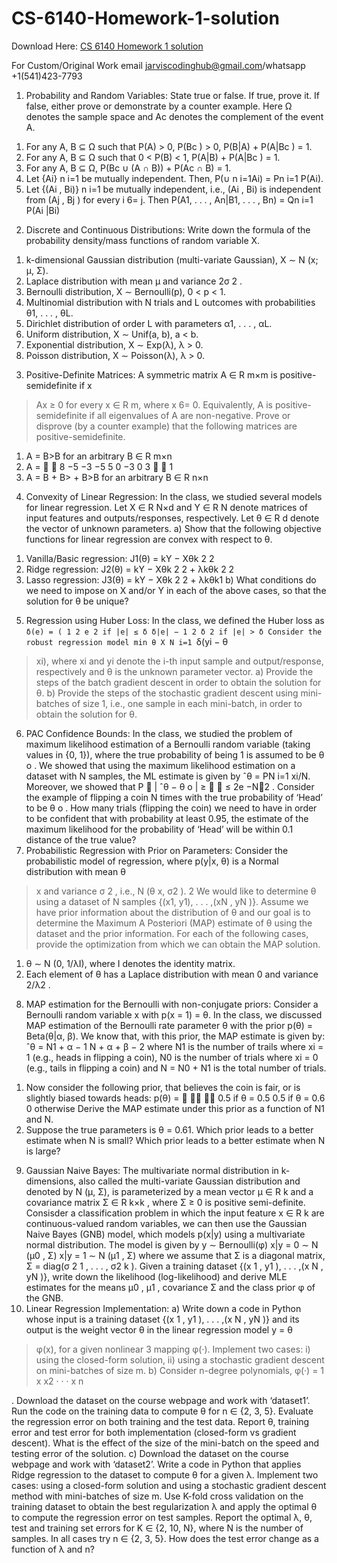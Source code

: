 # CS-6140-Homework-1-solution

Download Here: [CS 6140 Homework 1 solution](https://jarviscodinghub.com/assignment/cs-6140-homework-1-solution/)

For Custom/Original Work email jarviscodinghub@gmail.com/whatsapp +1(541)423-7793

1) Probability and Random Variables: State true or false. If true, prove it. If false, either
prove or demonstrate by a counter example. Here Ω denotes the sample space and Ac denotes the
complement of the event A.
1. For any A, B ⊆ Ω such that P(A) > 0, P(Bc
) > 0, P(B|A) + P(A|Bc
) = 1.
2. For any A, B ⊆ Ω such that 0 < P(B) < 1, P(A|B) + P(A|Bc
) = 1.
3. For any A, B ⊆ Ω, P(Bc ∪ (A ∩ B)) + P(Ac ∩ B) = 1.
4. Let {Ai}
n
i=1 be mutually independent. Then, P(∪
n
i=1Ai) = Pn
i=1 P(Ai).
5. Let {(Ai
, Bi)}
n
i=1 be mutually independent, i.e., (Ai
, Bi) is independent from (Aj
, Bj ) for
every i 6= j. Then P(A1, . . . , An|B1, . . . , Bn) = Qn
i=1 P(Ai
|Bi)
2) Discrete and Continuous Distributions: Write down the formula of the probability density/mass functions of random variable X.
1. k-dimensional Gaussian distribution (multi-variate Gaussian), X ∼ N (x; µ, Σ).
2. Laplace distribution with mean µ and variance 2σ
2
.
3. Bernoulli distribution, X ∼ Bernoulli(p), 0 < p < 1.
4. Multinomial distribution with N trials and L outcomes with probabilities θ1, . . . , θL.
5. Dirichlet distribution of order L with parameters α1, . . . , αL.
6. Uniform distribution, X ∼ Unif(a, b), a < b.
7. Exponential distribution, X ∼ Exp(λ), λ > 0.
8. Poisson distribution, X ∼ Poisson(λ), λ > 0.
3) Positive-Definite Matrices: A symmetric matrix A ∈ R
m×m is positive-semidefinite if x
>Ax ≥
0 for every x ∈ R
m, where x 6= 0. Equivalently, A is positive-semidefinite if all eigenvalues of
A are non-negative. Prove or disprove (by a counter example) that the following matrices are
positive-semidefinite.
1. A = B>B for an arbitrary B ∈ R
m×n
2. A =


8 −5 −3
−5 5 0
−3 0 3


1
3. A = B + B> + B>B for an arbitrary B ∈ R
n×n
4) Convexity of Linear Regression: In the class, we studied several models for linear regression.
Let X ∈ R
N×d
and Y ∈ R
N denote matrices of input features and outputs/responses, respectively.
Let θ ∈ R
d denote the vector of unknown parameters.
a) Show that the following objective functions for linear regression are convex with respect to θ.
1. Vanilla/Basic regression: J1(θ) = kY − Xθk
2
2
2. Ridge regression: J2(θ) = kY − Xθk
2
2 + λkθk
2
2
3. Lasso regression: J3(θ) = kY − Xθk
2
2 + λkθk1
b) What conditions do we need to impose on X and/or Y in each of the above cases, so that the
solution for θ be unique?
5) Regression using Huber Loss: In the class, we defined the Huber loss as
`δ(e) = (
1
2
e
2
if |e| ≤ δ
δ|e| − 1
2
δ
2
if |e| > δ
Consider the robust regression model
min
θ
X
N
i=1
`δ(yi − θ
>xi),
where xi and yi denote the i-th input sample and output/response, respectively and θ is the unknown parameter vector.
a) Provide the steps of the batch gradient descent in order to obtain the solution for θ.
b) Provide the steps of the stochastic gradient descent using mini-batches of size 1, i.e., one sample
in each mini-batch, in order to obtain the solution for θ.
6) PAC Confidence Bounds: In the class, we studied the problem of maximum likelihood estimation of a Bernoulli random variable (taking values in {0, 1}), where the true probability of being 1
is assumed to be θ
o
. We showed that using the maximum likelihood estimation on a dataset with
N samples, the ML estimate is given by ˆθ =
PN
i=1 xi/N. Moreover, we showed that
P

|
ˆθ − θ
o
| ≥ 

≤ 2e
−N2
.
Consider the example of flipping a coin N times with the true probability of ‘Head’ to be θ
o
. How
many trials (flipping the coin) we need to have in order to be confident that with probability at
least 0.95, the estimate of the maximum likelihood for the probability of ‘Head’ will be within 0.1
distance of the true value?
7) Probabilistic Regression with Prior on Parameters: Consider the probabilistic model of regression, where p(y|x, θ) is a Normal distribution with mean θ
>x and variance σ
2
, i.e., N (θ
>x, σ2
).
2
We would like to determine θ using a dataset of N samples {(x1, y1), . . . ,(xN , yN )}. Assume we
have prior information about the distribution of θ and our goal is to determine the Maximum A Posteriori (MAP) estimate of θ using the dataset and the prior information. For each of the following
cases, provide the optimization from which we can obtain the MAP solution.
1. θ ∼ N (0, 1/λI), where I denotes the identity matrix.
2. Each element of θ has a Laplace distribution with mean 0 and variance 2/λ2
.
8) MAP estimation for the Bernoulli with non-conjugate priors: Consider a Bernoulli random
variable x with p(x = 1) = θ. In the class, we discussed MAP estimation of the Bernoulli rate
parameter θ with the prior p(θ) = Beta(θ|α, β). We know that, with this prior, the MAP estimate
is given by:
ˆθ =
N1 + α − 1
N + α + β − 2
where N1 is the number of trails where xi = 1 (e.g., heads in flipping a coin), N0 is the number of
trials where xi = 0 (e.g., tails in flipping a coin) and N = N0 + N1 is the total number of trials.
1. Now consider the following prior, that believes the coin is fair, or is slightly biased towards
heads:
p(θ) =



0.5 if θ = 0.5
0.5 if θ = 0.6
0 otherwise
Derive the MAP estimate under this prior as a function of N1 and N.
2. Suppose the true parameters is θ = 0.61. Which prior leads to a better estimate when N is
small? Which prior leads to a better estimate when N is large?
9) Gaussian Naive Bayes: The multivariate normal distribution in k-dimensions, also called the
multi-variate Gaussian distribution and denoted by N (µ, Σ), is parameterized by a mean vector
µ ∈ R
k
and a covariance matrix Σ ∈ R
k×k
, where Σ ≥ 0 is positive semi-definite.
Consisder a classification problem in which the input feature x ∈ R
k
are continuous-valued random variables, we can then use the Gaussian Naive Bayes (GNB) model, which models p(x|y)
using a multivariate normal distribution. The model is given by
y ∼ Bernoulli(φ)
x|y = 0 ∼ N (µ0
, Σ)
x|y = 1 ∼ N (µ1
, Σ)
where we assume that Σ is a diagonal matrix, Σ = diag(σ
2
1
, . . . , σ2
k
). Given a training dataset
{(x
1
, y1
), . . . ,(x
N , yN )}, write down the likelihood (log-likelihood) and derive MLE estimates
for the means µ0
, µ1
, covariance Σ and the class prior φ of the GNB.
10) Linear Regression Implementation:
a) Write down a code in Python whose input is a training dataset {(x
1
, y1
), . . . ,(x
N , yN )} and its
output is the weight vector θ in the linear regression model y = θ
>φ(x), for a given nonlinear
3
mapping φ(·). Implement two cases: i) using the closed-form solution, ii) using a stochastic gradient descent on mini-batches of size m.
b) Consider n-degree polynomials, φ(·) =
1 x x2
· · · x
n

. Download the dataset on the
course webpage and work with ‘dataset1’. Run the code on the training data to compute θ for
n ∈ {2, 3, 5}. Evaluate the regression error on both training and the test data. Report θ, training
error and test error for both implementation (closed-form vs gradient descent). What is the effect
of the size of the mini-batch on the speed and testing error of the solution.
c) Download the dataset on the course webpage and work with ‘dataset2’. Write a code in Python
that applies Ridge regression to the dataset to compute θ for a given λ. Implement two cases:
using a closed-form solution and using a stochastic gradient descent method with mini-batches of
size m. Use K-fold cross validation on the training dataset to obtain the best regularization λ and
apply the optimal θ to compute the regression error on test samples. Report the optimal λ, θ, test
and training set errors for K ∈ {2, 10, N}, where N is the number of samples. In all cases try
n ∈ {2, 3, 5}. How does the test error change as a function of λ and n?

